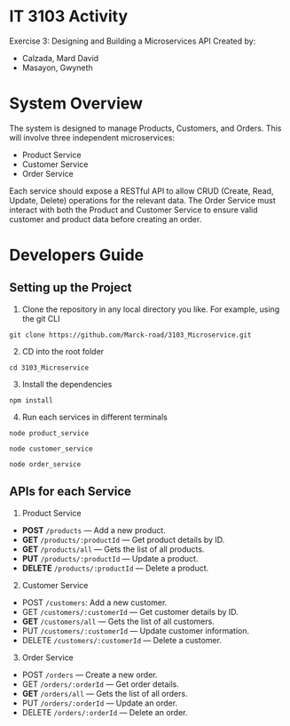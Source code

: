 # IT 3103 Activity
Exercise 3: Designing and Building a Microservices API
Created by:
- Calzada, Mard David
- Masayon, Gwyneth

# System Overview
The system is designed to manage Products, Customers, and Orders. This will involve three independent microservices:
- Product Service
- Customer Service
- Order Service

Each service should expose a RESTful API to allow CRUD (Create, Read, Update, Delete) operations for the relevant data.
The Order Service must interact with both the Product and Customer Service to ensure valid customer and product data before creating an order.

# Developers Guide
## Setting up the Project
1. Clone the repository in any local directory you like. For example, using the git CLI
```
git clone https://github.com/Marck-road/3103_Microservice.git
```
2. CD into the root folder
```
cd 3103_Microservice
```
3. Install the dependencies
```
npm install
```
4. Run each services in different terminals
```
node product_service
```
```
node customer_service
```
```
node order_service
```

## APIs for each Service
1. Product Service
 - **POST** `/products` — Add a new product.
 - **GET** `/products/:productId` — Get product details by ID.
 - **GET** `/products/all` — Gets the list of all products.
 - **PUT** `/products/:productId` — Update a product.
 - **DELETE** `/products/:productId` — Delete a product.
2. Customer Service
 - POST `/customers`: Add a new customer.
 - GET `/customers/:customerId` — Get customer details by ID.
 - **GET** `/customers/all` — Gets the list of all customers.
 - PUT `/customers/:customerId` — Update customer information.
 - DELETE `/customers/:customerId` — Delete a customer.
3. Order Service
 - POST `/orders` — Create a new order.
 - GET `/orders/:orderId` — Get order details.
 - **GET** `/orders/all` — Gets the list of all orders.
 - PUT `/orders/:orderId` — Update an order.
 - DELETE `/orders/:orderId` — Delete an order.
